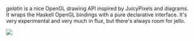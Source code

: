 *gelatin* is a nice OpenGL drawing API inspired by JuicyPixels and diagrams. It wraps the Haskell OpenGL bindings with a pure declarative interface. It's very experimental and very much in flux, but there's always room for jello.

<img src="https://lh5.googleusercontent.com/-_M1FxC4z78w/U_ql3ku6TbI/AAAAAAAAAqw/ArW9X-HKlYM/w1116-h1386-no/Screen%2BShot%2B2014-08-24%2Bat%2B7.51.15%2BPM.png" />
